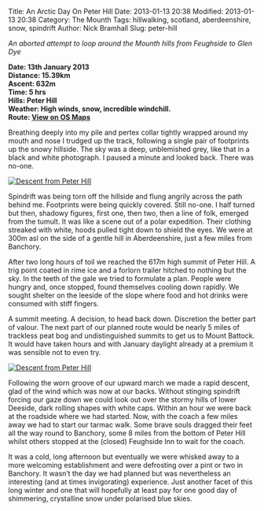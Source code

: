Title: An Arctic Day On Peter Hill
Date: 2013-01-13 20:38
Modified: 2013-01-13 20:38
Category: The Mounth
Tags: hillwalking, scotland, aberdeenshire, snow, spindrift
Author: Nick Bramhall
Slug: peter-hill

_An aborted attempt to loop around the Mounth hills from Feughside to Glen Dye_

**Date: 13th January 2013  
Distance: 15.39km  
Ascent: 632m  
Time: 5 hrs    
Hills:  Peter Hill    
Weather: High winds, snow, incredible windchill.  
Route: [View on OS Maps](https://www.invertedworld.co.uk/hillwalking/trip/200)**

Breathing deeply into my pile and pertex collar tightly wrapped around my mouth and nose I trudged up the track, following a single pair of footprints up the snowy hillside. The sky was a deep, unblemished grey, like that in a black and white photograph. I paused a minute and looked back. There was no-one. 

[![Descent from Peter Hill](http://farm9.staticflickr.com/8056/8376994947_061f2b3c68_b.jpg)](http://flic.kr/p/dLfhKn "Descent from Peter Hill by Nick Bramhall, on Flickr")

<!--more-->

Spindrift was being torn off the hillside and flung angrily across the path behind me. Footprints were being quickly covered. Still no-one. I half turned but then, shadowy figures, first one, then two, then a line of folk, emerged from the tumult. It was like a scene out of a polar expedition. Their clothing streaked with white, hoods pulled tight down to shield the eyes. We were at 300m asl on the side of a gentle hill in Aberdeenshire, just a few miles from Banchory.

After two long hours of toil we reached the 617m high summit of Peter Hill. A trig point coated in rime ice and a forlorn trailer hitched to nothing but the sky. In the teeth of the gale we tried to formulate a plan. People were hungry and, once stopped, found themselves cooling down rapidly. We sought shelter on the leeside of the slope where food and hot drinks were consumed with stiff fingers.

A summit meeting. A decision, to head back down. Discretion the better part of valour. The next part of our planned route would be nearly 5 miles of trackless peat bog and undistinguished summits to get us to Mount Battock. It would have taken hours and with January daylight already at a premium it was sensible not to even try.

[![Descent from Peter Hill](http://farm9.staticflickr.com/8362/8378068880_2011a6fcfd_b.jpg)](http://flic.kr/p/dLkMZs "Descent from Peter Hill by Nick Bramhall, on Flickr")

Following the worn groove of our upward march we made a rapid descent, glad of the wind which was now at our backs. Without stinging spindrift forcing our gaze down we could look out over the stormy hills of lower Deeside, dark rolling shapes with white caps. Within an hour we were back at the roadside where we had started. Now, with the coach a few miles away we had to start our tarmac walk. Some brave souls dragged their feet all the way round to Banchory, some 8 miles from the bottom of Peter Hill whilst others stopped at the (closed) Feughside Inn to wait for the coach. 

It was a cold, long afternoon but eventually we were whisked away to a more welcoming establishment and were defrosting over a pint or two in Banchory.
It wasn’t the day we had planned but was nevertheless an interesting (and at times invigorating) experience. Just another facet of this long winter and one that will hopefully at least pay for one good day of shimmering, crystalline snow under polarised blue skies.
